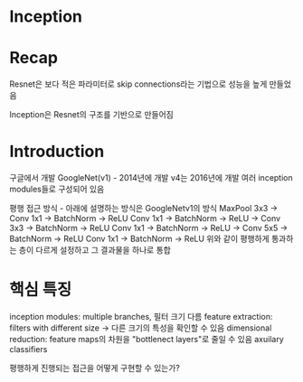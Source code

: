 # Inception

# Recap
Resnet은 보다 적은 파라미터로 skip connections라는 기법으로 성능을 높게 만들었음

Inception은 Resnet의 구조를 기반으로 만들어짐

# Introduction
구글에서 개발
GoogleNet(v1) - 2014년에 개발
v4는 2016년에 개발
여러 inception modules들로 구성되어 있음

평행 접근 방식 - 아래에 설명하는 방식은 GoogleNetv1의 방식
MaxPool 3x3 -> Conv 1x1 -> BatchNorm -> ReLU 
Conv 1x1 -> BatchNorm -> ReLU -> Conv 3x3 -> BatchNorm -> ReLU
Conv 1x1 -> BatchNorm -> ReLU -> Conv 5x5 -> BatchNorm -> ReLU
Conv 1x1 -> BatchNorm -> ReLU
위와 같이 평행하게 통과하는 층이 다르게 설정하고
그 결과물을 하나로 통합

# 핵심 특징
inception modules: multiple branches, 필터 크기 다름
feature extraction: filters with different size -> 다른 크기의 특성을 확인할 수 있음
dimensional reduction: feature maps의 차원을 "bottlenect layers"로 줄일 수 있음
axuilary classifiers

평행하게 진행되는 접근을 어떻게 구현할 수 있는가?
